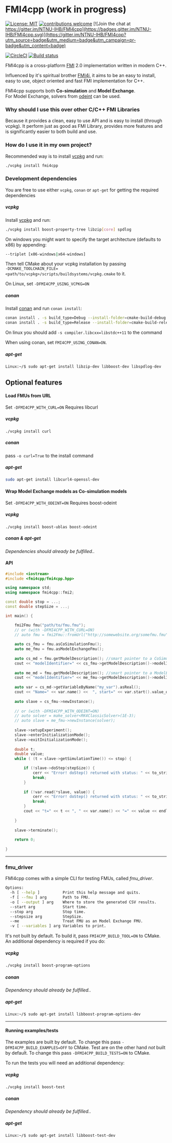 # FMI4cpp (work in progress)

[![License: MIT](https://img.shields.io/badge/License-MIT-yellow.svg)](https://opensource.org/licenses/MIT)
[![contributions welcome](https://img.shields.io/badge/contributions-welcome-brightgreen.svg?style=flat)](https://github.com/NTNU-IHB/FMU-proxy/issues)
[![Join the chat at https://gitter.im/NTNU-IHB/FMI4cpp](https://badges.gitter.im/NTNU-IHB/FMI4cpp.svg)](https://gitter.im/NTNU-IHB/FMI4cpp?utm_source=badge&utm_medium=badge&utm_campaign=pr-badge&utm_content=badge)


[![CircleCI](https://circleci.com/gh/NTNU-IHB/FMI4cpp/tree/master.svg?style=svg)](https://circleci.com/gh/NTNU-IHB/FMI4cpp/tree/master)
[![Build status](https://ci.appveyor.com/api/projects/status/7hrmwc7q6ake6jsd/branch/master?svg=true)](https://ci.appveyor.com/project/markaren/fmi4cpp/branch/master)

FMI4cpp is a cross-platform [FMI](https://fmi-standard.org/) 2.0 implementation written in modern C++.

Influenced by it's spiritual brother [FMI4j](https://github.com/NTNU-IHB/FMI4j), it aims to be
an easy to install, easy to use, object oriented and fast FMI implementation for C++.    

FMI4cpp supports both **Co-simulation** and **Model Exchange**. <br/>
For Model Exchange, solvers from [odeint](http://headmyshoulder.github.io/odeint-v2/doc/boost_numeric_odeint/getting_started/overview.html) can be used. 

### Why should I use this over other C/C++ FMI Libraries

Because it provides a clean, easy to use API and is easy to install (through vcpkg).
It perform just as good as FMI Library, provides more features and is significantly easier to both build and use.

### How do I use it in my own project?

Recommended way is to install [vcpkg](https://github.com/Microsoft/vcpkg) and run:

```bash
./vcpkg install fmi4cpp
``` 

### Development dependencies

You are free to use either `vcpkg`, `conan` or `apt-get` for getting the required dependencies

##### vcpkg

Install [vcpkg](https://github.com/Microsoft/vcpkg) and run:

```bash
./vcpkg install boost-property-tree libzip[core] spdlog
``` 

On windows you might want to specify the target architecture (defaults to x86) by appending:

```bash
--triplet [x86-windows|x64-windows]
```

Then tell CMake about your vcpkg installation by passing <br> ```-DCMAKE_TOOLCHAIN_FILE=<path/to/vcpkg>/scripts/buildsystems/vcpkg.cmake``` to it.

On Linux, set `-DFMI4CPP_USING_VCPKG=ON`

##### conan

Install [conan](https://conan.io/) and run `conan install`:

```bash
conan install . -s build_type=Debug --install-folder=cmake-build-debug
conan install . -s build_type=Release --install-folder=cmake-build-release
```

On linux you should add `-s compiler.libcxx=libstdc++11` to the command

When using conan, set `FMI4CPP_USING_CONAN=ON`.

##### apt-get

```bash
Linux:~/$ sudo apt-get install libzip-dev libboost-dev libspdlog-dev
``` 


## Optional features

#### Load FMUs from URL

Set `-DFMI4CPP_WITH_CURL=ON`
Requires libcurl

##### vcpkg
`./vcpkg install curl`

##### conan
pass `-o curl=True` to the install command

##### apt-get
```bash
sudo apt-get install libcurl4-openssl-dev
``` 

#### Wrap Model Exchange models as Co-simulation models

Set `-DFMI4CPP_WITH_ODEINT=ON`
Requires boost-odeint

##### vcpkg
`./vcpkg install boost-ublas boost-odeint` 

##### conan & apt-get
_Dependencies should already be fulfilled.._

#### API

```cpp
#include <iostream> 
#include <fmi4cpp/fmi4cpp.hpp>

using namespace std;
using namespace fmi4cpp::fmi2;

const double stop = ...;
const double stepSize = ...;

int main() {

    fmi2Fmu fmu("path/to/fmu.fmu");
    // or (with -DFMI4CPP_WITH_CURL=ON)
    // auto fmu = fmi2Fmu::fromUrl("http://somewebsite.org/somefmu.fmu")
    
    auto cs_fmu = fmu.asCoSimulationFmu();
    auto me_fmu = fmu.asModelExchangeFmu();
    
    auto cs_md = fmu.getModelDescription(); //smart pointer to a CoSimulationModelDescription instance
    cout << "modelIdentifier=" << cs_fmu->getModelDescription()->modelIdentifier() << endl;
    
    auto me_md = fmu.getModelDescription(); //smart pointer to a ModelExchangeModelDescription instance
    cout << "modelIdentifier=" << me_fmu->getModelDescription()->modelIdentifier() << endl;
    
    auto var = cs_md->getVariableByName("my_var").asReal();
    cout << "Name=" << var.name() <<  ", start=" << var.start().value_or(0) << endl;
              
    auto slave = cs_fmu->newInstance();
    
    // or (with -DFMI4CPP_WITH_ODEINT=ON)
    // auto solver = make_solver<RK4ClassicSolver>(1E-3);
    // auto slave = me_fmu->newInstance(solver);
         
    slave->setupExperiment();
    slave->enterInitializationMode();
    slave->exitInitializationMode();
    
    double t;
    double value;
    while ( (t = slave->getSimulationTime()) <= stop) {

        if (!slave->doStep(stepSize)) {
            cerr << "Error! doStep() returned with status: " << to_string(slave->getLastStatus()) << endl;
            break;
        }
        
        if (!var.read(*slave, value)) {
            cerr << "Error! doStep() returned with status: " << to_string(slave->getLastStatus()) << endl;
            break;
        }
        cout << "t=" << t << ", " << var.name() << "=" << value << endl;
     
    }
    
    slave->terminate();
    
    return 0;
    
}
```

----
### fmu_driver

FMI4cpp comes with a simple CLI for testing FMUs, called _fmu_driver_. 

```bash
Options:
  -h [ --help ]          Print this help message and quits.
  -f [ --fmu ] arg       Path to FMU.
  -o [ --output ] arg    Where to store the generated CSV results.
  --start arg            Start time.
  --stop arg             Stop time.
  --stepsize arg         StepSize.
  --me                   Treat FMU as an Model Exchange FMU.
  -v [ --variables ] arg Variables to print.
```

It's not built by default. To build it, pass ```FMI4CPP_BUILD_TOOL=ON``` to CMake. 
An additional dependency is required if you do:

##### vcpkg
```bash
./vcpkg install boost-program-options
```
##### conan
_Dependency should already be fulfilled.._

##### apt-get
```bash
Linux:~/$ sudo apt-get install libboost-program-options-dev
```

----

#### Running examples/tests

The examples are built by default. To change this pass ```-DFMI4CPP_BUILD_EXAMPLES=OFF``` to CMake.
Test are on the other hand _not_ built by default. To change this pass ```-DFMI4CPP_BUILD_TESTS=ON``` to CMake.

To run the tests you will need an additional dependency:

##### vcpkg
```
./vcpkg install boost-test
``` 
##### conan
_Dependency should already be fulfilled.._

##### apt-get
```bash
Linux:~/$ sudo apt-get install libboost-test-dev
```
